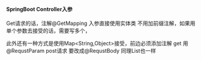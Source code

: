 #### SpringBoot Controller入参

Get请求的话，注解@GetMapping 入参直接使用实体类 不用加前缀注解，如果用单个参数去接受的话，需要写多个，


此外还有一种方式是使用Map<String,Object>接受，前边必须添加注解 get 用@RequstParam
post请求 要改成@RequstBody
同理List也一样